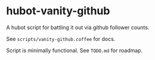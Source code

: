 # hubot-vanity-github

A hubot script for battling it out via github follower counts.

See `scripts/vanity-github.coffee` for docs.

Script is minimally functional. See `TODO.md` for roadmap.
